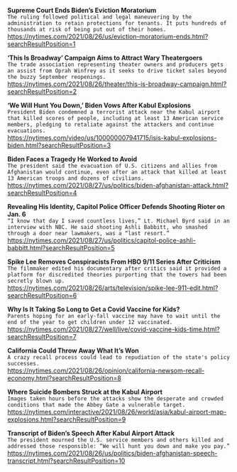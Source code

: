 **Supreme Court Ends Biden’s Eviction Moratorium**\
`The ruling followed political and legal maneuvering by the administration to retain protections for tenants. It puts hundreds of thousands at risk of being put out of their homes.`\
https://nytimes.com/2021/08/26/us/eviction-moratorium-ends.html?searchResultPosition=1

**‘This Is Broadway’ Campaign Aims to Attract Wary Theatergoers**\
`The trade association representing theater owners and producers gets an assist from Oprah Winfrey as it seeks to drive ticket sales beyond the buzzy September reopenings.`\
https://nytimes.com/2021/08/26/theater/this-is-broadway-campaign.html?searchResultPosition=2

**‘We Will Hunt You Down,’ Biden Vows After Kabul Explosions**\
`President Biden condemned a terrorist attack near the Kabul airport that killed scores of people, including at least 13 American service members, pledging to retaliate against the attackers and continue evacuations.`\
https://nytimes.com/video/us/100000007941715/isis-kabul-explosions-biden.html?searchResultPosition=3

**Biden Faces a Tragedy He Worked to Avoid**\
`The president said the evacuation of U.S. citizens and allies from Afghanistan would continue, even after an attack that killed at least 13 American troops and dozens of civilians.`\
https://nytimes.com/2021/08/27/us/politics/biden-afghanistan-attack.html?searchResultPosition=4

**Revealing His Identity, Capitol Police Officer Defends Shooting Rioter on Jan. 6**\
`“I know that day I saved countless lives,” Lt. Michael Byrd said in an interview with NBC. He said shooting Ashli Babbitt, who smashed through a door near lawmakers, was a “last resort.”`\
https://nytimes.com/2021/08/27/us/politics/capitol-police-ashli-babbitt.html?searchResultPosition=5

**Spike Lee Removes Conspiracists From HBO 9/11 Series After Criticism**\
`The filmmaker edited his documentary after critics said it provided a platform for discredited theories purporting that the towers had been secretly blown up.`\
https://nytimes.com/2021/08/26/arts/television/spike-lee-911-edit.html?searchResultPosition=6

**Why Is It Taking So Long to Get a Covid Vaccine for Kids?**\
`Parents hoping for an early-fall vaccine may have to wait until the end of the year to get children under 12 vaccinated.`\
https://nytimes.com/2021/08/27/well/live/covid-vaccine-kids-time.html?searchResultPosition=7

**California Could Throw Away What It’s Won**\
`A crazy recall process could lead to repudiation of the state's policy successes.`\
https://nytimes.com/2021/08/26/opinion/california-newsom-recall-economy.html?searchResultPosition=8

**Where Suicide Bombers Struck at the Kabul Airport**\
`Images taken hours before the attacks show the desperate and crowded conditions that made the Abbey Gate a vulnerable target.`\
https://nytimes.com/interactive/2021/08/26/world/asia/kabul-airport-map-explosions.html?searchResultPosition=9

**Transcript of Biden’s Speech After Kabul Airport Attack**\
`The president mourned the U.S. service members and others killed and addressed those responsible: “We will hunt you down and make you pay.”`\
https://nytimes.com/2021/08/26/us/politics/biden-afghanistan-speech-transcript.html?searchResultPosition=10

